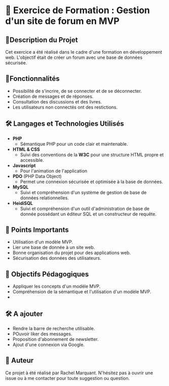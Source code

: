 # 📌 Exercice de Formation : Gestion d'un site de forum en MVP

## 📝Description du Projet
Cet exercice a été réalisé dans le cadre d'une formation en développement web. 
L'objectif était de créer un forum avec une base de données sécurisée.

## 🚀Fonctionnalités
* Possibilité de s'incrire, de se connecter et de se déconnecter.
* Création de messages et de réponses.
* Consultation des discussions et des livres.
* Les utilisateurs non connectés ont des restictions.

## 🛠️ Langages et Technologies Utilisés
*  **PHP**
   * Sémantique PHP pour un code clair et maintenable.
* **HTML & CSS**
   * Suivi des conventions de la **W3C** pour une structure HTML propre et accessible.
* **Javascript**
  * Pour l'animation de l'application
* **PDO** (PHP Data Object)
  *  Permet une connexion sécurisée et optimisée à la base de données.
* **MySQL**
  * Suivi et compréhension d'un système de gestion de base de données relationnelles.
* **HeidiSQL**
   * Suivi et compréhension d'un outil d'administration de base de donnée possédant un éditeur SQL et un constructeur de requête.

## 📌 Points Importants
* Utilisation d'un modèle MVP.
* Lier une base de donnée à un site web.
* Bonne organisation du projet pour des applications web.
* Sécurisation des données des utilisateurs.
  
## 🎯 Objectifs Pédagogiques
* Appliquer les concepts d'un modèle MVP.
* Compréhension de la sémantique et l'utilisation d'un modèle MVP.
* 
  
## 🛠️ A ajouter
* Rendre la barre de recherche utilisable.
* POuvoir liker des messages.
* Proposition d'abonnement de newsletter.
* Ajout d'une connexion via Google.
  


## 👤 Auteur
Ce projet à été réalisé par Rachel Marquant.
N'hésitez pas à ouvrir une issue ou à me contacter pour toute suggestion ou question.
